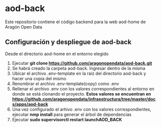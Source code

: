 # aod-back
Este repositorio contiene el código backend para la web aod-home de Aragón Open Data

## Configuración y despliegue de aod-back
Desde el directorio aod-home en el entorno elegido
1. Ejecutar **git clone https://github.com/aragonopendata/aod-back.git**
2. Se habrá creado la carpeta aod-back. Ingresar dentro de la misma
3. Ubicar el archivo .env-template en la raíz del directorio aod-back y hacer una copia del mismo
4. Renombrar el archivo .env-template(copy) como .env
5. Rellenar el archivo .env con los valores correspondientes al entorno en donde se está clonando el proyecto. 
  **Estos valores se encuentran en https://github.com/aragonopendata/infraestructura/tree/master/docs/apps/aod-back**
6. Una vez configurado el arhivo .env con los valores correspondientes, ejecutar **nmp install** para generar el árbol de dependencias
7. Ejecutar **sudo supervisorctl restart launchAOD_BACK**

